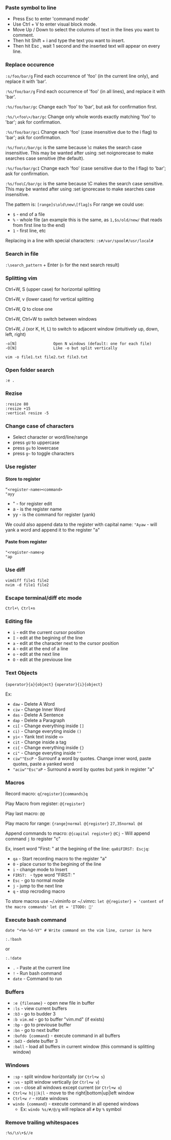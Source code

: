 ### Paste symbol to line
- Press Esc to enter 'command mode'
- Use Ctrl + V to enter visual block mode.
- Move Up / Down to select the columns of text in the lines you want to comment.
- Then hit Shift + i and type the text you want to insert.
- Then hit Esc , wait 1 second and the inserted text will appear on every line.

### Replace occurence
`:s/foo/bar/g`
Find each occurrence of 'foo' (in the current line only), and replace it with 'bar'.

`:%s/foo/bar/g`
Find each occurrence of 'foo' (in all lines), and replace it with 'bar'.

`:%s/foo/bar/gc`
Change each 'foo' to 'bar', but ask for confirmation first.

`:%s/\<foo\>/bar/gc`
Change only whole words exactly matching 'foo' to 'bar'; ask for confirmation.

`:%s/foo/bar/gci`
Change each 'foo' (case insensitive due to the i flag) to 'bar'; ask for confirmation.

`:%s/foo\c/bar/gc` is the same because \c makes the search case insensitive.
This may be wanted after using :set noignorecase to make searches case sensitive (the default).

`:%s/foo/bar/gcI`
Change each 'foo' (case sensitive due to the I flag) to 'bar'; ask for confirmation.

`:%s/foo\C/bar/gc` is the same because \C makes the search case sensitive.
This may be wanted after using :set ignorecase to make searches case insensitive.

The pattern is:
`[range]s\old\new\[flag]s`
For range we could use:
- `$` - end of a file
- `%` - whole file (an example this is the same, as `1,$s/old/new/` that reads from first line to the end)
- `1` - first line, etc

Replacing in a line with special characters:
`:s#/var/spool#/usr/local#`


### Search in file
`:\search_pattern` + Enter (`n` for the next search result)


### Splitting vim
Ctrl+W, S (upper case) for horizontal splitting

Ctrl+W, v (lower case) for vertical splitting

Ctrl+W, Q to close one

Ctrl+W, Ctrl+W to switch between windows

Ctrl+W, J (xor K, H, L) to switch to adjacent window (intuitively up, down, left, right)

```
-o[N]                Open N windows (default: one for each file)
-O[N]                Like -o but split vertically
```

```vim
vim -o file1.txt file2.txt file3.txt
```


### Open folder search
```vim
:e .
```

### Rezise
```vim
:resize 80
:resize +15
:vertical resize -5
```

### Change case of characters
- Select character or word/line/range
- press `gU` to uppercase
- press `gu` to lowercase
- press `g~` to toggle characters


### Use register
#### Store to register
```vim
“<register-name><command>
"ayy
```
- " - for register edit
- a - is the register name
- yy - is the command for register (yank)

We could also append data to the register with capital name:
`"Ayaw` - will yank a word and append it to the register "a"

#### Paste from register
```vim
"<register-name>p
"ap
```

### Use diff
```vim
vimdiff file1 file2
nvim -d file1 file2
```

### Escape terminal/diff etc mode
```vim
Ctrl+\ Ctrl+n
```

### Editing file
- `i` - edit the current cursor position
- `I` - edit at the begining of the line
- `a` - edit at the character next to the cursor position
- `A` - edit at the end of a line
- `o` - edit at the next line
- `O` - edit at the previouse line

### Text Objects
`{operator}{a}{object}`
`{operator}{i}{object}`

Ex:
- `daw` - Delete A Word
- `ciw` - Change Inner Word
- `das` - Delete A Sentence
- `dap` - Delete a Paragraph
- `ci[` - Change everything inside `[]`
- `ci)` - Change everyting inside `()`
- `yi<` - Yank text inside `<>`
- `cit` - Change inside a tag
- `ci{` - Change everything inside `{}`
- `ci"` - Change everyting inside `""`
- `ciw""EscP` - Surrounf a word by quotes. Change inner word, paste quotes, paste a yanked word
- `"aciw""Esc"aP` - Surround a word by quotes but yank in register "a"

### Macros

Record macro:
`q{register}{commands}q`

Play Macro from register:
`@{register}`

Play last macro:
`@@`

Play macro for range:
`{range}normal @{register}`
`27,35normal @d`

Append commands to macro:
`@{capital register}`
`@Cj` - Will append command `j` to register "c"

Ex, insert word "First: " at the begining of the line:
`qa0iFIRST: Escjq`:
- `qa` - Start recording macro to the register "a"
- `0` - place cursor to the begining of the line
- `i` - change mode to Insert
- `FIRST: ` - type word "FIRST: "
- `Esc` - go to normal mode
- `j` - jump to the next line
- `q` - stop recroding macro

To store macros use ~/.viminfo or ~/.vimrc:
`let @{register} = 'content of the macro commands'`
`let @t = 'ITODO: '`

### Execute bash command
```vim
date "+%m-%d-%Y" # Write command on the vim line, cursor is here

:.!bash
```

or
```vim
:.!date
```

- `.` - Paste at the current line
- `!` - Run bash command
- `date` - Command to run

### Buffers

- `:e {filename}` - open new file in buffer
- `:ls` - view current buffers
- `:b3` - go to budder 3
- `:b vim.md` - go to buffer "vim.md" (if exists)
- `:bp` - go to previouse buffer
- `:bn` - go to next buffer
- `:bufdo {command}` - execute command in all buffers
- `:bd3` - delete buffer 3
- `:ball` - load all buffers in current window (this command is splitting window)

### Windows

- `:sp` - split window horizontally (or `Ctrl+w s`)
- `:vs` - split window vertically (or `Ctrl+w v`)
- `:on` - close all windows except current (or `Ctrl+w o`)
- `Ctrl+w h|j|k|l` - move to the right|bottom|up|left window
- `Ctrl+w r` - rotate windows
- `windo {command}` - execute command in all opened windows
    - Ex: `windo %s/#/@/g` will replace all `#` by `%` symbol

### Remove trailing whitespaces
```vim
:%s/\s\+$//e
```

